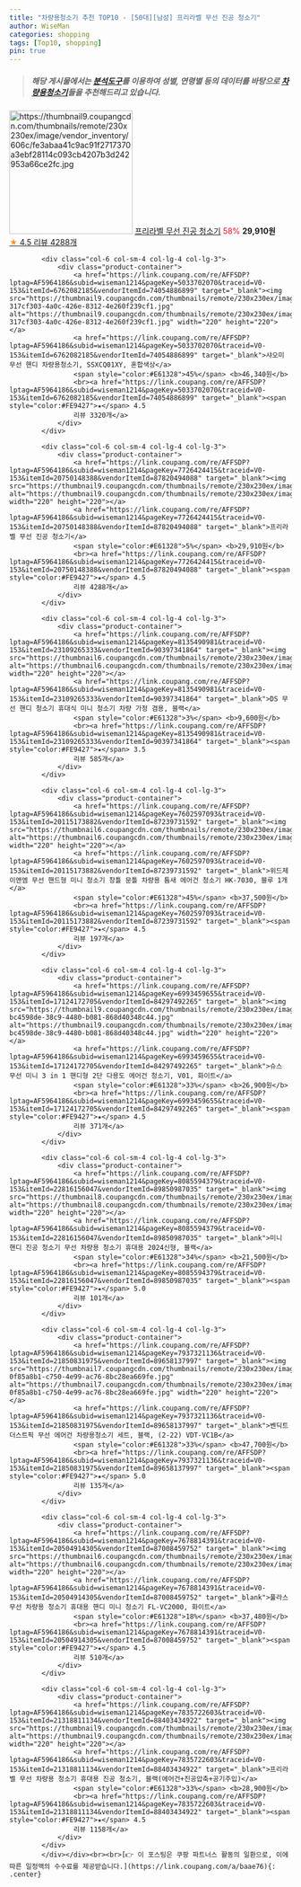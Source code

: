 ```yaml
---
title: "차량용청소기 추천 TOP10 - [50대][남성] 프리라벨 무선 진공 청소기"
author: WiseMan
categories: shopping
tags: [Top10, shopping]
pin: true
---
```


> ##### 해당 게시물에서는 [**분석도구**](https://itemscout.io/)를 이용하여 **성별**, **연령별** 등의 데이터를 바탕으로 [**차량용청소기**](https://link.coupang.com/a/baae76)들을 추천해드리고 있습니다.
<div class="container"><div class="row">
            <div class="col-6 col-sm-4 col-lg-4 col-lg-3">
                <div class="product-container">
                    <a href="https://link.coupang.com/re/AFFSDP?lptag=AF5964186&subid=wiseman1214&pageKey=7726424415&traceid=V0-153&itemId=20750148388&vendorItemId=87820494088" target="_blank"><img src="https://thumbnail9.coupangcdn.com/thumbnails/remote/230x230ex/image/vendor_inventory/606c/fe3abaa41c9ac91f2717370a3ebf28114c093cb4207b3d242953a66ce2fc.jpg" alt="https://thumbnail9.coupangcdn.com/thumbnails/remote/230x230ex/image/vendor_inventory/606c/fe3abaa41c9ac91f2717370a3ebf28114c093cb4207b3d242953a66ce2fc.jpg" width="220" height="220"></a>
                    <a href="https://link.coupang.com/re/AFFSDP?lptag=AF5964186&subid=wiseman1214&pageKey=7726424415&traceid=V0-153&itemId=20750148388&vendorItemId=87820494088" target="_blank">프리라벨 무선 진공 청소기</a>
                    <span style="color:#E61328">58%</span> <b>29,910원</b>
                    <br><a href="https://link.coupang.com/re/AFFSDP?lptag=AF5964186&subid=wiseman1214&pageKey=7726424415&traceid=V0-153&itemId=20750148388&vendorItemId=87820494088" target="_blank"><span style="color:#FE9427">★</span> 4.5
                    리뷰 4288개</a>
                </div>
            </div>
            
            <div class="col-6 col-sm-4 col-lg-4 col-lg-3">
                <div class="product-container">
                    <a href="https://link.coupang.com/re/AFFSDP?lptag=AF5964186&subid=wiseman1214&pageKey=5033702070&traceid=V0-153&itemId=6762082185&vendorItemId=74054886899" target="_blank"><img src="https://thumbnail9.coupangcdn.com/thumbnails/remote/230x230ex/image/retail/images/9512935235056120-317cf303-4a0c-426e-8312-4e260f239cf1.jpg" alt="https://thumbnail9.coupangcdn.com/thumbnails/remote/230x230ex/image/retail/images/9512935235056120-317cf303-4a0c-426e-8312-4e260f239cf1.jpg" width="220" height="220"></a>
                    <a href="https://link.coupang.com/re/AFFSDP?lptag=AF5964186&subid=wiseman1214&pageKey=5033702070&traceid=V0-153&itemId=6762082185&vendorItemId=74054886899" target="_blank">샤오미 무선 핸디 차량용청소기, SSXCQ01XY, 혼합색상</a>
                    <span style="color:#E61328">45%</span> <b>46,340원</b>
                    <br><a href="https://link.coupang.com/re/AFFSDP?lptag=AF5964186&subid=wiseman1214&pageKey=5033702070&traceid=V0-153&itemId=6762082185&vendorItemId=74054886899" target="_blank"><span style="color:#FE9427">★</span> 4.5
                    리뷰 3320개</a>
                </div>
            </div>
            
            <div class="col-6 col-sm-4 col-lg-4 col-lg-3">
                <div class="product-container">
                    <a href="https://link.coupang.com/re/AFFSDP?lptag=AF5964186&subid=wiseman1214&pageKey=7726424415&traceid=V0-153&itemId=20750148388&vendorItemId=87820494088" target="_blank"><img src="https://thumbnail9.coupangcdn.com/thumbnails/remote/230x230ex/image/vendor_inventory/606c/fe3abaa41c9ac91f2717370a3ebf28114c093cb4207b3d242953a66ce2fc.jpg" alt="https://thumbnail9.coupangcdn.com/thumbnails/remote/230x230ex/image/vendor_inventory/606c/fe3abaa41c9ac91f2717370a3ebf28114c093cb4207b3d242953a66ce2fc.jpg" width="220" height="220"></a>
                    <a href="https://link.coupang.com/re/AFFSDP?lptag=AF5964186&subid=wiseman1214&pageKey=7726424415&traceid=V0-153&itemId=20750148388&vendorItemId=87820494088" target="_blank">프리라벨 무선 진공 청소기</a>
                    <span style="color:#E61328">5%</span> <b>29,910원</b>
                    <br><a href="https://link.coupang.com/re/AFFSDP?lptag=AF5964186&subid=wiseman1214&pageKey=7726424415&traceid=V0-153&itemId=20750148388&vendorItemId=87820494088" target="_blank"><span style="color:#FE9427">★</span> 4.5
                    리뷰 4288개</a>
                </div>
            </div>
            
            <div class="col-6 col-sm-4 col-lg-4 col-lg-3">
                <div class="product-container">
                    <a href="https://link.coupang.com/re/AFFSDP?lptag=AF5964186&subid=wiseman1214&pageKey=8135490981&traceid=V0-153&itemId=23109265333&vendorItemId=90397341864" target="_blank"><img src="https://thumbnail6.coupangcdn.com/thumbnails/remote/230x230ex/image/vendor_inventory/927b/2d80bc743aa1d34278387b12d94e0b72724062ec71a46f370e004135f0ee.jpg" alt="https://thumbnail6.coupangcdn.com/thumbnails/remote/230x230ex/image/vendor_inventory/927b/2d80bc743aa1d34278387b12d94e0b72724062ec71a46f370e004135f0ee.jpg" width="220" height="220"></a>
                    <a href="https://link.coupang.com/re/AFFSDP?lptag=AF5964186&subid=wiseman1214&pageKey=8135490981&traceid=V0-153&itemId=23109265333&vendorItemId=90397341864" target="_blank">DS 무선 핸디 청소기 휴대식 미니 청소기 차량 가정 겸용, 블랙</a>
                    <span style="color:#E61328">3%</span> <b>9,600원</b>
                    <br><a href="https://link.coupang.com/re/AFFSDP?lptag=AF5964186&subid=wiseman1214&pageKey=8135490981&traceid=V0-153&itemId=23109265333&vendorItemId=90397341864" target="_blank"><span style="color:#FE9427">★</span> 3.5
                    리뷰 585개</a>
                </div>
            </div>
            
            <div class="col-6 col-sm-4 col-lg-4 col-lg-3">
                <div class="product-container">
                    <a href="https://link.coupang.com/re/AFFSDP?lptag=AF5964186&subid=wiseman1214&pageKey=7602597093&traceid=V0-153&itemId=20115173882&vendorItemId=87239731592" target="_blank"><img src="https://thumbnail6.coupangcdn.com/thumbnails/remote/230x230ex/image/vendor_inventory/36da/e9c562978f7c171af06f222e5c2752a9eaef9ad563a56c413fbd49ea46ec.png" alt="https://thumbnail6.coupangcdn.com/thumbnails/remote/230x230ex/image/vendor_inventory/36da/e9c562978f7c171af06f222e5c2752a9eaef9ad563a56c413fbd49ea46ec.png" width="220" height="220"></a>
                    <a href="https://link.coupang.com/re/AFFSDP?lptag=AF5964186&subid=wiseman1214&pageKey=7602597093&traceid=V0-153&itemId=20115173882&vendorItemId=87239731592" target="_blank">위드제이앤엠 무선 핸드형 미니 청소기 창틀 문틀 차량용 틈새 에어건 청소기 HK-7030, 블루 1개</a>
                    <span style="color:#E61328">45%</span> <b>37,500원</b>
                    <br><a href="https://link.coupang.com/re/AFFSDP?lptag=AF5964186&subid=wiseman1214&pageKey=7602597093&traceid=V0-153&itemId=20115173882&vendorItemId=87239731592" target="_blank"><span style="color:#FE9427">★</span> 4.5
                    리뷰 197개</a>
                </div>
            </div>
            
            <div class="col-6 col-sm-4 col-lg-4 col-lg-3">
                <div class="product-container">
                    <a href="https://link.coupang.com/re/AFFSDP?lptag=AF5964186&subid=wiseman1214&pageKey=6993459655&traceid=V0-153&itemId=17124172705&vendorItemId=84297492265" target="_blank"><img src="https://thumbnail9.coupangcdn.com/thumbnails/remote/230x230ex/image/retail/images/4530055947070738-bc4598de-38c9-4480-b081-868d40348c44.jpg" alt="https://thumbnail9.coupangcdn.com/thumbnails/remote/230x230ex/image/retail/images/4530055947070738-bc4598de-38c9-4480-b081-868d40348c44.jpg" width="220" height="220"></a>
                    <a href="https://link.coupang.com/re/AFFSDP?lptag=AF5964186&subid=wiseman1214&pageKey=6993459655&traceid=V0-153&itemId=17124172705&vendorItemId=84297492265" target="_blank">슈스 무선 미니 3 in 1 핸디형 2단 다용도 에어건 청소기, V01, 화이트</a>
                    <span style="color:#E61328">33%</span> <b>26,900원</b>
                    <br><a href="https://link.coupang.com/re/AFFSDP?lptag=AF5964186&subid=wiseman1214&pageKey=6993459655&traceid=V0-153&itemId=17124172705&vendorItemId=84297492265" target="_blank"><span style="color:#FE9427">★</span> 4.5
                    리뷰 371개</a>
                </div>
            </div>
            
            <div class="col-6 col-sm-4 col-lg-4 col-lg-3">
                <div class="product-container">
                    <a href="https://link.coupang.com/re/AFFSDP?lptag=AF5964186&subid=wiseman1214&pageKey=8085594379&traceid=V0-153&itemId=22816156047&vendorItemId=89850987035" target="_blank"><img src="https://thumbnail8.coupangcdn.com/thumbnails/remote/230x230ex/image/vendor_inventory/6c42/9829d9532151b09f6a8feaa2fb2a040f7ceeb07ea025c015744b929bb822.jpg" alt="https://thumbnail8.coupangcdn.com/thumbnails/remote/230x230ex/image/vendor_inventory/6c42/9829d9532151b09f6a8feaa2fb2a040f7ceeb07ea025c015744b929bb822.jpg" width="220" height="220"></a>
                    <a href="https://link.coupang.com/re/AFFSDP?lptag=AF5964186&subid=wiseman1214&pageKey=8085594379&traceid=V0-153&itemId=22816156047&vendorItemId=89850987035" target="_blank">미니 핸디 진공 청소기 무선 차량용 청소기 휴대용 2024신형, 블랙</a>
                    <span style="color:#E61328">34%</span> <b>21,500원</b>
                    <br><a href="https://link.coupang.com/re/AFFSDP?lptag=AF5964186&subid=wiseman1214&pageKey=8085594379&traceid=V0-153&itemId=22816156047&vendorItemId=89850987035" target="_blank"><span style="color:#FE9427">★</span> 5.0
                    리뷰 101개</a>
                </div>
            </div>
            
            <div class="col-6 col-sm-4 col-lg-4 col-lg-3">
                <div class="product-container">
                    <a href="https://link.coupang.com/re/AFFSDP?lptag=AF5964186&subid=wiseman1214&pageKey=7937321136&traceid=V0-153&itemId=21850831975&vendorItemId=89658137997" target="_blank"><img src="https://thumbnail7.coupangcdn.com/thumbnails/remote/230x230ex/image/retail/images/37065614256217-0f85a8b1-c750-4e99-ac76-8bc28ea669fe.jpg" alt="https://thumbnail7.coupangcdn.com/thumbnails/remote/230x230ex/image/retail/images/37065614256217-0f85a8b1-c750-4e99-ac76-8bc28ea669fe.jpg" width="220" height="220"></a>
                    <a href="https://link.coupang.com/re/AFFSDP?lptag=AF5964186&subid=wiseman1214&pageKey=7937321136&traceid=V0-153&itemId=21850831975&vendorItemId=89658137997" target="_blank">벤딕트 더스트픽 무선 에어건 차량용청소기 세트, 블랙, (2-22) VDT-VC1B</a>
                    <span style="color:#E61328">33%</span> <b>47,700원</b>
                    <br><a href="https://link.coupang.com/re/AFFSDP?lptag=AF5964186&subid=wiseman1214&pageKey=7937321136&traceid=V0-153&itemId=21850831975&vendorItemId=89658137997" target="_blank"><span style="color:#FE9427">★</span> 5.0
                    리뷰 135개</a>
                </div>
            </div>
            
            <div class="col-6 col-sm-4 col-lg-4 col-lg-3">
                <div class="product-container">
                    <a href="https://link.coupang.com/re/AFFSDP?lptag=AF5964186&subid=wiseman1214&pageKey=7678814391&traceid=V0-153&itemId=20504914305&vendorItemId=87008459752" target="_blank"><img src="https://thumbnail6.coupangcdn.com/thumbnails/remote/230x230ex/image/vendor_inventory/c9fd/3be22ff572b09b72e1396dab90d080496f713baf2563e994e9859af740bb.jpg" alt="https://thumbnail6.coupangcdn.com/thumbnails/remote/230x230ex/image/vendor_inventory/c9fd/3be22ff572b09b72e1396dab90d080496f713baf2563e994e9859af740bb.jpg" width="220" height="220"></a>
                    <a href="https://link.coupang.com/re/AFFSDP?lptag=AF5964186&subid=wiseman1214&pageKey=7678814391&traceid=V0-153&itemId=20504914305&vendorItemId=87008459752" target="_blank">풀라스 무선 차량용 청소기 휴대용 핸디 미니 청소기 FL-VC2000, 화이트</a>
                    <span style="color:#E61328">18%</span> <b>37,480원</b>
                    <br><a href="https://link.coupang.com/re/AFFSDP?lptag=AF5964186&subid=wiseman1214&pageKey=7678814391&traceid=V0-153&itemId=20504914305&vendorItemId=87008459752" target="_blank"><span style="color:#FE9427">★</span> 4.5
                    리뷰 510개</a>
                </div>
            </div>
            
            <div class="col-6 col-sm-4 col-lg-4 col-lg-3">
                <div class="product-container">
                    <a href="https://link.coupang.com/re/AFFSDP?lptag=AF5964186&subid=wiseman1214&pageKey=7835722603&traceid=V0-153&itemId=21318811134&vendorItemId=88403434922" target="_blank"><img src="https://thumbnail9.coupangcdn.com/thumbnails/remote/230x230ex/image/vendor_inventory/326a/6cdf3a8edc26d4b76e18f9979a94e23ae2aee4b76fa7db1dd4dbe47ed3ac.jpg" alt="https://thumbnail9.coupangcdn.com/thumbnails/remote/230x230ex/image/vendor_inventory/326a/6cdf3a8edc26d4b76e18f9979a94e23ae2aee4b76fa7db1dd4dbe47ed3ac.jpg" width="220" height="220"></a>
                    <a href="https://link.coupang.com/re/AFFSDP?lptag=AF5964186&subid=wiseman1214&pageKey=7835722603&traceid=V0-153&itemId=21318811134&vendorItemId=88403434922" target="_blank">프리라벨 무선 차량용 청소기 휴대용 진공 청소기, 블랙(에어건+진공압축+공기주입)</a>
                    <span style="color:#E61328">33%</span> <b>28,900원</b>
                    <br><a href="https://link.coupang.com/re/AFFSDP?lptag=AF5964186&subid=wiseman1214&pageKey=7835722603&traceid=V0-153&itemId=21318811134&vendorItemId=88403434922" target="_blank"><span style="color:#FE9427">★</span> 4.5
                    리뷰 1158개</a>
                </div>
            </div>
            </div></div><br><br>[👉 이 포스팅은 쿠팡 파트너스 활동의 일환으로, 이에 따른 일정액의 수수료를 제공받습니다.](https://link.coupang.com/a/baae76){: .center}